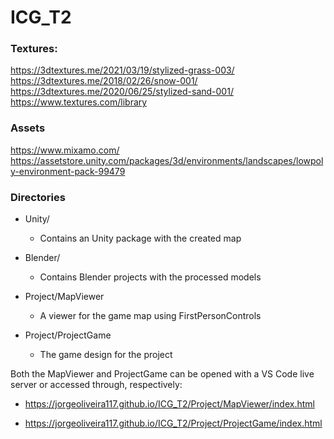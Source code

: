 # ICG_T2


### Textures:

https://3dtextures.me/2021/03/19/stylized-grass-003/
https://3dtextures.me/2018/02/26/snow-001/
https://3dtextures.me/2020/06/25/stylized-sand-001/
https://www.textures.com/library

### Assets

https://www.mixamo.com/
https://assetstore.unity.com/packages/3d/environments/landscapes/lowpoly-environment-pack-99479


### Directories

- Unity/
  -  Contains an Unity package with the created map 

- Blender/
  -  Contains Blender projects with the processed models

- Project/MapViewer
  -  A viewer for the game map using FirstPersonControls

- Project/ProjectGame
  -  The game design for the project

Both the MapViewer and ProjectGame can be opened with a VS Code live server or accessed through, respectively:

- https://jorgeoliveira117.github.io/ICG_T2/Project/MapViewer/index.html

- https://jorgeoliveira117.github.io/ICG_T2/Project/ProjectGame/index.html

